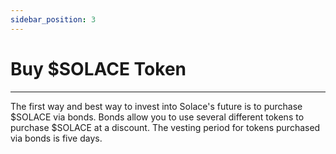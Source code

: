 ```yaml
---
sidebar_position: 3
---
```


# Buy $SOLACE Token
---
The first way and best way to invest into Solace's future is to purchase $SOLACE via bonds. Bonds allow you to use several different tokens to purchase $SOLACE at a discount. The vesting period for tokens purchased via bonds is five days. 

<!-- The steps are:
- Go to [<u>Solace's Website</u>](https://solace.fi/bond), and connect your wallet.
- Decide the token you would like to purchase a bond with and click Bond.
- Input your desired amount of tokens you would like to provide.
- (Optional) If you would like to have your bonded tokens staked, select “Auto-stake and receive xSOLACE”
- Confirm the transaction in your wallet.

The second way is to purchase $SOLACE in liquidity pools. These are the current live pools:

1. Ethereum: [<u>$SOLACE on Balancer</u>](https://app.balancer.fi/#/pool/0x96405764a41ead65a061c10d6762285933b3357500020000000000000000039c) in a $SOLACE/ETH pool
2. Aurora: [<u>$SOLACE on Trisolaris</u>](https://www.trisolaris.io/#/swap?inputCurrency=0x8BEc47865aDe3B172A928df8f990Bc7f2A3b9f79&outputCurrency=0x501acE9c35E60f03A2af4d484f49F9B1EFde9f40) in a $SOLACE/AURORA pool
3. Polygon: [<u>$SOLACE on Balancer</u>](https://polygon.balancer.fi/#/pool/0x72be617c114cc5960666bd2fb3e1d5529b99cc180002000000000000000005df) in a $SOLACE/WETH pool
4. Fantom [<u>$SOLACE on Beethoven X</u>](https://beets.fi/#/pool/0x8d827c4f1c88141bc8f75ac1ffe1c201e09b07bb0002000000000000000004cc) in a $SOLACE/WETH pool -->